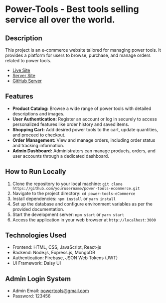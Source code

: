 #  Power-Tools - Best tools selling service all over the world.

## Description
This project is an e-commerce website tailored for managing power tools. It provides a platform for users to browse, purchase, and manage orders related to power tools.

- [Live Site](https://power-tools-9e58f.firebaseapp.com/)
- [Server Site](https://power-tools-server-nine.vercel.app/)
- [GitHub Server](https://github.com/MH-Shawon/power-tools-server)

## Features
- **Product Catalog:** Browse a wide range of power tools with detailed descriptions and images.
- **User Authentication:** Register an account or log in securely to access personalized features like order history and saved items.
- **Shopping Cart:** Add desired power tools to the cart, update quantities, and proceed to checkout.
- **Order Management:** View and manage orders, including order status and tracking information.
- **Admin Dashboard:** Administrators can manage products, orders, and user accounts through a dedicated dashboard.

## How to Run Locally
1. Clone the repository to your local machine: `git clone https://github.com/yourusername/power-tools-ecommerce.git`
2. Navigate to the project directory: `cd power-tools-eCommerce`
3. Install dependencies: `npm install` or `yarn install`
4. Set up the database and configure environment variables as per the provided documentation.
5. Start the development server: `npm start` or `yarn start`
6. Access the application in your web browser at `http://localhost:3000`

## Technologies Used
- Frontend: HTML, CSS, JavaScript, React-js
- Backend: Node.js, Express.js, MongoDB
- Authentication: Firebase, JSON Web Tokens (JWT)
- UI Framework: Daisy UI

## Admin Login System
- Admin Email: powertools@gmail.com
- Password: 123456
